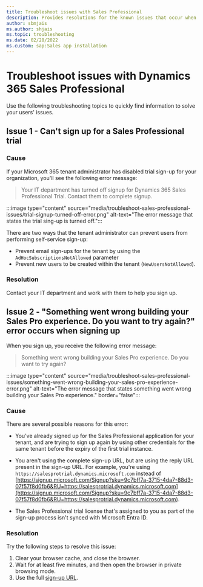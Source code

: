 ```yaml
---
title: Troubleshoot issues with Sales Professional
description: Provides resolutions for the known issues that occur when you work on Dynamics 365 Sales.
author: sbmjais
ms.author: shjais
ms.topic: troubleshooting
ms.date: 02/28/2022
ms.custom: sap:Sales app installation
---
```

 
# Troubleshoot issues with Dynamics 365 Sales Professional

Use the following troubleshooting topics to quickly find information to solve your users' issues.

## Issue 1 - Can't sign up for a Sales Professional trial

### Cause

If your Microsoft 365 tenant administrator has disabled trial sign-up for your organization, you'll see the following error message:

> Your IT department has turned off signup for Dynamics 365 Sales Professional Trial. Contact them to complete signup.

:::image type="content" source="media/troubleshoot-sales-professional-issues/trial-signup-turned-off-error.png" alt-text="The error message that states the trial sing-up is turned off.":::

There are two ways that the tenant administrator can prevent users from performing self-service sign-up:

- Prevent email sign-ups for the tenant by using the `AdHocSubscriptionsNotAllowed` parameter
- Prevent new users to be created within the tenant (`NewUsersNotAllowed`).

### Resolution

Contact your IT department and work with them to help you sign up.

## Issue 2 - "Something went wrong building your Sales Pro experience. Do you want to try again?" error occurs when signing up

When you sign up, you receive the following error message:

> Something went wrong building your Sales Pro experience. Do you want to try again?

:::image type="content" source="media/troubleshoot-sales-professional-issues/something-went-wrong-building-your-sales-pro-experience-error.png" alt-text="The error message that states something went wrong building your Sales Pro experience." border="false":::

### Cause

There are several possible reasons for this error:

- You've already signed up for the Sales Professional application for your tenant, and are trying to sign up again by using other credentials for the same tenant before the expiry of the first trial instance.

- You aren't using the complete sign-up URL, but are using the reply URL present in the sign-up URL. For example, you're using `https://salesprotrial.dynamics.microsoft.com` instead of [https://signup.microsoft.com/Signup?sku=9c7bff7a-3715-4da7-88d3-07f57f8d0fb6&RU=https://salesprotrial.dynamics.microsoft.com](https://signup.microsoft.com/Signup?sku=9c7bff7a-3715-4da7-88d3-07f57f8d0fb6&RU=https://salesprotrial.dynamics.microsoft.com).

- The Sales Professional trial license that's assigned to you as part of the sign-up process isn't synced with Microsoft Entra ID.

### Resolution

Try the following steps to resolve this issue:

1. Clear your browser cache, and close the browser.
2. Wait for at least five minutes, and then open the browser in private browsing mode.
3. Use the full [sign-up URL](https://signup.microsoft.com/Signup?sku=9c7bff7a-3715-4da7-88d3-07f57f8d0fb6&RU=https://salesprotrial.dynamics.microsoft.com).
